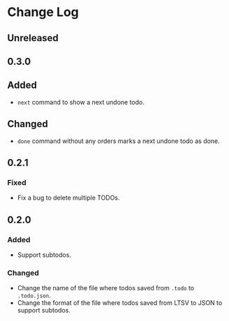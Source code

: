 # Change Log

## Unreleased

## 0.3.0

## Added
* `next` command to show a next undone todo.

## Changed
* `done` command without any orders marks a next undone todo as done.

## 0.2.1

### Fixed
* Fix a bug to delete multiple TODOs.

## 0.2.0

### Added
* Support subtodos.

### Changed
* Change the name of the file where todos saved from `.todo` to `.todo.json`.
* Change the format of the file where todos saved from LTSV to JSON to support subtodos.

